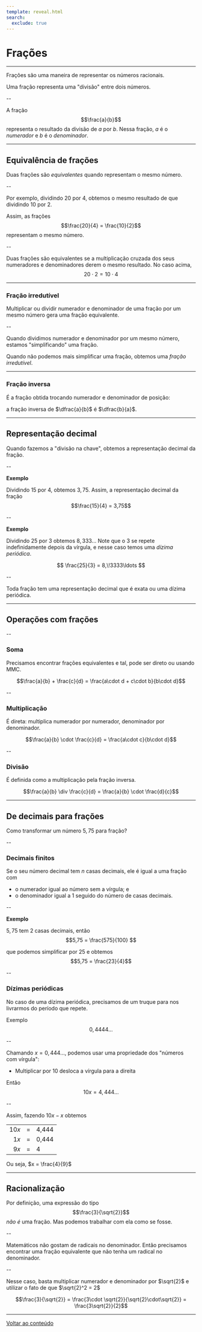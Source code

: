 ```yaml
---
template: reveal.html
search:
  exclude: true
---
```

# Frações

---

Frações são uma maneira de representar os números racionais. 

Uma fração representa uma "divisão" entre dois números.

--

A fração $$\frac{a}{b}$$ representa o resultado da divisão de $a$ por $b$. 
Nessa fração, $a$ é o _numerador_ e $b$ é o _denominador_.

---

## Equivalência de frações

Duas frações são _equivalentes_ quando representam o mesmo número. 

--

Por exemplo, dividindo 20 por 4, obtemos o mesmo resultado de que dividindo 10 por 2. 

Assim, as frações
$$\frac{20}{4} = \frac{10}{2}$$
representam o mesmo número.

--

Duas frações são equivalentes se a multiplicação cruzada dos seus numeradores e denominadores derem o mesmo resultado. No caso acima, 
$$20\cdot 2 = 10\cdot 4$$

---

### Fração irredutível

Multiplicar ou dividir numerador e denominador de uma fração por um mesmo número gera uma fração equivalente. 

--

Quando dividimos numerador e denominador por um mesmo número, estamos "simplificando" uma fração. 

Quando não podemos mais simplificar uma fração, obtemos uma _fração irredutível_. 

---

### Fração inversa

É a fração obtida trocando numerador e denominador de posição: 

a fração inversa de $\dfrac{a}{b}$ é $\dfrac{b}{a}$.

---

## Representação decimal

Quando fazemos a "divisão na chave", obtemos a representação decimal da fração.

--

**Exemplo**

Dividindo $15$ por $4$, obtemos $3,75$. Assim, a representação decimal da fração $$\frac{15}{4} = 3,75$$ 

--

**Exemplo**

Dividindo $25$ por $3$ obtemos $8,333..$. Note que o $3$ se repete indefinidamente depois da vírgula, e nesse caso temos uma _dízima periódica_. 

$$ \frac{25}{3} = 8,\!3333\ldots $$

--

Toda fração tem uma representação decimal que é exata ou uma dízima periódica.

---

## Operações com frações

--

### Soma

Precisamos encontrar frações equivalentes e tal, pode ser direto ou usando MMC. 

$$\frac{a}{b} + \frac{c}{d} = \frac{a\cdot d + c\cdot b}{b\cdot d}$$

--

### Multiplicação

É direta: multiplica numerador por numerador, denominador por denominador. 

$$\frac{a}{b} \cdot \frac{c}{d} = \frac{a\cdot c}{b\cdot d}$$

--

### Divisão

É definida como a multiplicação pela fração inversa.

$$\frac{a}{b} \div \frac{c}{d} = \frac{a}{b} \cdot \frac{d}{c}$$

---

## De decimais para frações

Como transformar um número $5,75$ para fração?

--

### Decimais finitos

Se o seu número decimal tem $n$ casas decimais, ele é igual a uma fração com 
- o numerador igual ao número sem a vírgula; e 
- o denominador igual a 1 seguido do número de casas decimais.

--

**Exemplo**

$5,75$ tem 2 casas decimais, então 
$$5,75 = \frac{575}{100} $$

que podemos simplificar por 25 e obtemos
$$5,75 = \frac{23}{4}$$

--

### Dízimas periódicas

No caso de uma dízima periódica, precisamos de um truque para nos livrarmos do período que repete.

Exemplo
$$ 0,4444\ldots$$

--

Chamando $x = 0,444\ldots$, podemos usar uma propriedade dos "números com vírgula":

- Multiplicar por 10 desloca a vírgula para a direita

Então $$10x = 4,444\ldots$$

--

Assim, fazendo $10x - x$ obtemos

|    |    |    |
|---:| --- | ---|
| $10x$ | =  | 4,444|
|  $1x$ | =  | 0,444|
|  $9x$ | =  | 4 |

Ou seja, $x = \frac{4}{9}$

---

## Racionalização

Por definição, uma expressão do tipo $$\frac{3}{\sqrt{2}}$$ _não é_ uma fração. Mas podemos trabalhar com ela como se fosse. 

--

Matemáticos não gostam de radicais no denominador. Então precisamos encontrar uma fração equivalente que não tenha um radical no denominador. 

--

Nesse caso, basta multiplicar numerador e denominador por $\sqrt{2}$ e utilizar o fato de que $\sqrt{2}^2 = 2$

$$\frac{3}{\sqrt{2}} = \frac{3\cdot \sqrt{2}}{\sqrt{2}\cdot\sqrt{2}} = \frac{3\sqrt{2}}{2}$$

---


[Voltar ao conteúdo](./01-conjuntos/aula03) 